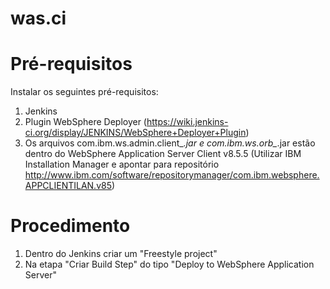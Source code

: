 # was.ci

# Pré-requisitos
Instalar os seguintes pré-requisitos:

1. Jenkins
2. Plugin WebSphere Deployer (https://wiki.jenkins-ci.org/display/JENKINS/WebSphere+Deployer+Plugin)
  1. Os arquivos com.ibm.ws.admin.client_*.jar e com.ibm.ws.orb_*.jar estão dentro do WebSphere Application Server Client v8.5.5 (Utilizar IBM Installation Manager e apontar para repositório 	http://www.ibm.com/software/repositorymanager/com.ibm.websphere.APPCLIENTILAN.v85)

# Procedimento
1. Dentro do Jenkins criar um "Freestyle project"
2. Na etapa "Criar Build Step" do tipo "Deploy to WebSphere Application Server"
